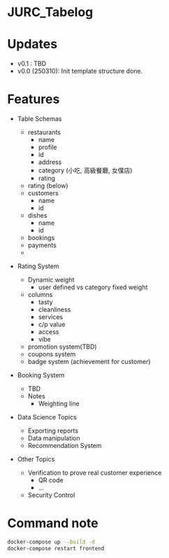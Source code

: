 # JURC_Tabelog

# Updates
- v0.1 : TBD
- v0.0 (250310): Init template structure done. 

# Features
- Table Schemas
	- restaurants
		- name
		- profile
		- id
		- address
		- category (小吃, 高級餐廳, 女僕店)
		- rating
	- rating (below)
	- customers
		- name
		- id
	- dishes
		- name
		- id
	- bookings
	- payments
	- 



- Rating System
	- Dynamic weight
		- user defined vs category fixed weight
	- columns 
		- tasty 
		- cleanliness  
		- services
		- c/p value
		- access
		- vibe
	- promotion system(TBD)
	- coupons system
	- badge system (achievement for customer)



- Booking System
	- TBD
	- Notes
		- Weighting line



- Data Science Topics
	- Exporting reports
	- Data manipulation
	- Recommendation System



- Other Topics
	- Verification to prove real customer experience
		- QR code
		- ...
	- Security Control 

# Command note
```bash
docker-compose up --build -d
docker-compose restart frontend
```